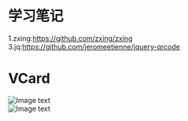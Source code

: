 学习笔记
===
1.zxing:https://github.com/zxing/zxing  
3.jq:https://github.com/jeromeetienne/jquery-qrcode  

VCard
===
![Image text](https://raw.githubusercontent.com/mynameiscuining/QRCode/master/QRCode/VCARD.jpg)  
![Image text](https://raw.githubusercontent.com/mynameiscuining/QRCode/master/QRCode/VCARDIMPL.jpg)

